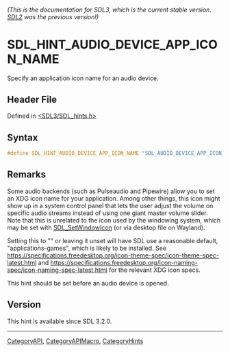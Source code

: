 ###### (This is the documentation for SDL3, which is the current stable version. [SDL2](https://wiki.libsdl.org/SDL2/) was the previous version!)
# SDL_HINT_AUDIO_DEVICE_APP_ICON_NAME

Specify an application icon name for an audio device.

## Header File

Defined in [<SDL3/SDL_hints.h>](https://github.com/libsdl-org/SDL/blob/main/include/SDL3/SDL_hints.h)

## Syntax

```c
#define SDL_HINT_AUDIO_DEVICE_APP_ICON_NAME "SDL_AUDIO_DEVICE_APP_ICON_NAME"
```

## Remarks

Some audio backends (such as Pulseaudio and Pipewire) allow you to set an
XDG icon name for your application. Among other things, this icon might
show up in a system control panel that lets the user adjust the volume on
specific audio streams instead of using one giant master volume slider.
Note that this is unrelated to the icon used by the windowing system, which
may be set with [SDL_SetWindowIcon](SDL_SetWindowIcon) (or via desktop file
on Wayland).

Setting this to "" or leaving it unset will have SDL use a reasonable
default, "applications-games", which is likely to be installed. See
https://specifications.freedesktop.org/icon-theme-spec/icon-theme-spec-latest.html
and
https://specifications.freedesktop.org/icon-naming-spec/icon-naming-spec-latest.html
for the relevant XDG icon specs.

This hint should be set before an audio device is opened.

## Version

This hint is available since SDL 3.2.0.

----
[CategoryAPI](CategoryAPI), [CategoryAPIMacro](CategoryAPIMacro), [CategoryHints](CategoryHints)

